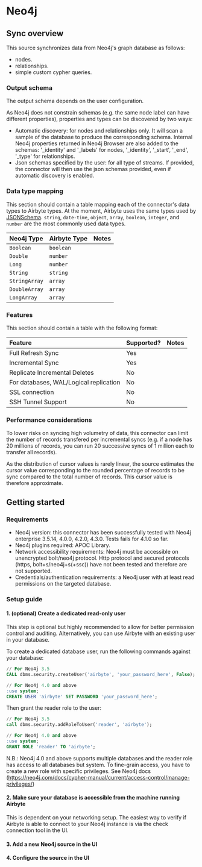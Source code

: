 # Neo4j

## Sync overview

This source synchronizes data from Neo4j's graph database as follows:
- nodes.
- relationships.
- simple custom cypher queries.

### Output schema

The output schema depends on the user configuration.

As Neo4j does not constrain schemas (e.g. the same node label can have different properties), properties and types can be discovered by two ways:
- Automatic discovery: for nodes and relationships only. It will scan a sample of the database to produce the corresponding schema. Internal Neo4j properties returned in Neo4j Browser are also added to the schemas: '_identity' and '_labels' for nodes, '_identity', '_start', '_end', '_type' for relationships.
- Json schemas specified by the user: for all type of streams. If provided, the connector will then use the json schemas provided, even if automatic discovery is enabled.


### Data type mapping

This section should contain a table mapping each of the connector's data types to Airbyte types. At the moment, Airbyte uses the same types used by [JSONSchema](https://json-schema.org/understanding-json-schema/reference/index.html). `string`, `date-time`, `object`, `array`, `boolean`, `integer`, and `number` are the most commonly used data types.

| Neo4j Type | Airbyte Type | Notes |
| :--- | :--- | :--- |
| `Boolean` | `boolean` |  |
| `Double` | `number` |  |
| `Long` | `number` |  |
| `String` | `string` |  |
| `StringArray` | `array` |  |
| `DoubleArray` | `array` |  |
| `LongArray` | `array` |  |


### Features

This section should contain a table with the following format:

| Feature | Supported? | Notes |
| :--- | :--- | :--- |
| Full Refresh Sync | Yes |  |
| Incremental Sync | Yes |  |
| Replicate Incremental Deletes | No |  |
| For databases, WAL/Logical replication | No |  |
| SSL connection | No |  |
| SSH Tunnel Support | No |  |

### Performance considerations

To lower risks on syncing high volumetry of data, this connector can limit the number of records transfered per incremental syncs (e.g. if a node has 20 millions of records, you can run 20 successive syncs of 1 million each to transfer all records).

As the distribution of cursor values is rarely linear, the source estimates the cursor value corresponding to the rounded percentage of records to be sync compared to the total number of records.
This cursor value is therefore approximate.

## Getting started

### Requirements

* Neo4j version: this connector has been successfully tested with Neo4j enterprise 3.5.14, 4.0.0, 4.2.0, 4.3.0. Tests fails for 4.1.0 so far.
* Neo4j plugins required: APOC Library.
* Network accessibility requirements: Neo4j must be accessible on unencrypted bolt/neo4j protocol. Http protocol and secured protocols (https, bolt+s/neo4j+s(+ssc)) have not been tested and therefore are not supported.
* Credentials/authentication requirements: a Neo4j user with at least read permissions on the targeted database. 

### Setup guide

#### 1. (optional) Create a dedicated read-only user

This step is optional but highly recommended to allow for better permission control and auditing. Alternatively, you can use Airbyte with an existing user in your database.

To create a dedicated database user, run the following commands against your database:


```sql
// For Neo4j 3.5
CALL dbms.security.createUser('airbyte', 'your_password_here', False);

// For Neo4j 4.0 and above
:use system;
CREATE USER 'airbyte' SET PASSWORD 'your_password_here';
```


Then grant the reader role to the user:
```sql
// For Neo4j 3.5
call dbms.security.addRoleToUser('reader', 'airbyte');

// For Neo4j 4.0 and above
:use system;
GRANT ROLE 'reader' TO 'airbyte';
```

N.B.: Neo4j 4.0 and above supports multiple databases and the reader role has access to all databases but system. To fine-grain access, you have to create a new role with specific privileges.
See Neo4j docs (https://neo4j.com/docs/cypher-manual/current/access-control/manage-privileges/)

#### 2. Make sure your database is accessible from the machine running Airbyte

This is dependent on your networking setup. The easiest way to verify if Airbyte is able to connect to your Neo4j instance is via the check connection tool in the UI.

#### 3. Add a new Neo4j source in the UI



#### 4. Configure the source in the UI
